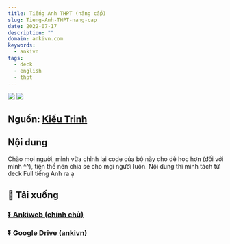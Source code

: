 ```yaml
---
title: Tiếng Anh THPT (nâng cấp)
slug: Tieng-Anh-THPT-nang-cap
date: 2022-07-17
description: ""
domain: ankivn.com
keywords:
  - ankivn
tags:
  - deck
  - english
  - thpt
---
```


![](../../static/images/pasted-image-20241220231649.png)
![](../../static/images/pasted-image-20241220231653.png)

<!--truncate-->

## Nguồn: [Kiều Trinh](https://www.facebook.com/groups/ankivocabulary/posts/1116902972402692/)

## Nội dung

Chào mọi người, mình vừa chỉnh lại code của bộ này cho dễ học hơn (đối với mình ^^), tiện thể nên chia sẻ cho mọi người luôn. Nội dung thì mình tách từ deck Full tiếng Anh ra ạ

## 🔗 Tải xuống

### [⏬ Ankiweb  (chính chủ)](https://ankiweb.net/shared/info/420177967)

### [⏬ Google Drive (ankivn)](https://drive.google.com/file/d/1GS9_53KMya4mhZvtirkuR_gCX9mdFcvc/view?usp=sharing)